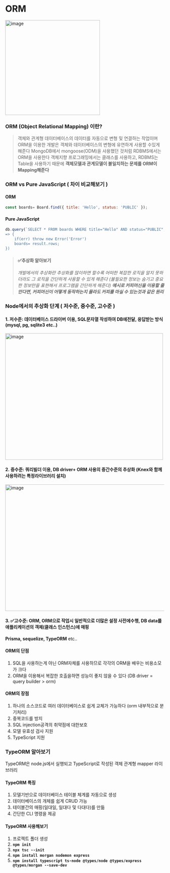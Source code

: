 # ORM
<div><img src="https://github.com/foriinrangelen/ORM/assets/123726292/234bf0b3-e29a-4855-ba5f-bee0336db5e3" alt="image" style="width: 300px; height: 300px;"></div>

### ORM (Object Relational Mapping) 이란?
> 객체와 관계형 데이터베이스의 데이터를 자동으로 변형 및 연결하는 작업이며 ORM을 이용한 개발은 객체와 데이터베이스의 변형에 유연하게 사용할 수있게 해준다
> MongoDB에서 mongoose(ODM)을 사용했던 것처럼 RDBMS에서는 ORM을 사용한다
객체지향 프로그래밍에서는 클래스를 사용하고, RDBMS는 Table을 사용하기 때문에 **객체모델과 관계모델이 불일치하는 문제를 ORM이 Mapping해준다**


### ORM vs Pure JavaScript ( 차이 비교해보기 )
#### ORM
```javascript
const boards= Board.find({ title: 'Hello', status: 'PUBLIC' });
```
#### Pure JavaScript
```javascript
db.query(`SELECT * FROM boards WHERE title="Hello" AND status="PUBLIC",(err, result)
=> {
    if(err) throw new Error('Error')
    boards= result.rows;
})
```
> #### ✅추상화 알아보기
> *개발에서의 추상화란 추상화를 많이하면 할수록 어떠한 복잡한 로직을 알지 못하더라도 그 로직을 간단하게 사용할 수 있게 해준다 (불필요한 정보는 숨기고 중요한 정보만을 표현해서 프로그램을 간단하게 해준다)
> **예시로 커피머신을 이용할 줄 안다면, 커피머신이 어떻게 동작하는지 몰라도 커피를 마실 수 있는것과 같은 원리***
### Node에서의 추상화 단계 ( 저수준, 중수준, 고수준 )
#### 1. 저수준: 데이터베이스 드라이버 이용, SQL문자열 작성하여 DB에전달, 응답받는 방식 (mysql, pg, sqlite3 etc..)
<div><img src="https://github.com/foriinrangelen/ORM/assets/123726292/eff58106-6640-4f4d-b720-b104b53857b5" alt="image" style="width: 500px; height: 400px;"></div>

#### 2. 중수준: 쿼리빌더 이용, DB driver+ ORM 사용의 중간수준의 추상화 (Knex와 함께 사용하려는 특정라이브러리 설치)
<div><img src="https://github.com/foriinrangelen/ORM/assets/123726292/0aeedfb6-9333-4172-9ccc-d53a9ded9ab6" alt="image" style="width: 800px; height: 400px;"></div>

#### 3. ✅고수준: ORM, ORM으로 작업시 일반적으로 더많은 설정 사전에수행, DB data를 애플리케이션의 객체(클래스 인스턴스)에 매핑
**Prisma, sequelize, TypeORM** etc..
#### ORM의 단점
1. SQL을 사용하는게 아닌 ORM자체를 사용하므로 각각의 ORM을 배우는 비용소모가 크다
2. ORM을 이용해서 복잡한 호출을하면 성능이 좋지 않을 수 있다 (DB driver = query builder > orm)
#### ORM의 장점
1. 하나의 소스코드로 여러 데이터베이스로 쉽게 교체가 가능하다 (orm 내부적으로 분기처리)
2. 중복코드를 방지
3. SQL injection공격의 취약점에 대한보호
4. 모델 유효성 검사 지원
5. TypeScript 지원

### TypeORM 알아보기
TypeORM은 node.js에서 실행되고 TypeScript로 작성된 객체 관계형 mapper 라이브러리
#### TypeORM 특징
1. 모델기반으로 데이터베이스 테이블 체계를 자동으로 생성
2. 데이터베이스의 개체를 쉽게 CRUD 가능
3. 테이블간의 매핑(일대일, 일대다 및 다대다)를 만듦
4. 간단한 CLI 명령을 제공
#### TypeORM 사용해보기
1. 프로젝트 폴더 생성
2. **`npm init`**
3. **`npx tsc --init`**
4. **`npm install morgan nodemon express`**
5. **`npm install typescript ts-node @types/node @types/express @types/morgan --save-dev`**

